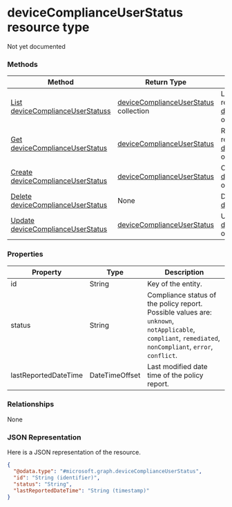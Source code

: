 ﻿# deviceComplianceUserStatus resource type

Not yet documented
### Methods
|Method|Return Type|Description|
|---|---|---|
|[List deviceComplianceUserStatuss](../api/deviceComplianceUserStatus_list.md)|[deviceComplianceUserStatus](../resources/deviceComplianceUserStatus.md) collection|List properties and relationships of the [deviceComplianceUserStatus](../resources/deviceComplianceUserStatus.md) objects.|
|[Get deviceComplianceUserStatus](../api/deviceComplianceUserStatus_get.md)|[deviceComplianceUserStatus](../resources/deviceComplianceUserStatus.md)|Read properties and relationships of the [deviceComplianceUserStatus](../resources/deviceComplianceUserStatus.md) object.|
|[Create deviceComplianceUserStatus](../api/deviceComplianceUserStatus_create.md)|[deviceComplianceUserStatus](../resources/deviceComplianceUserStatus.md)|Create a new [deviceComplianceUserStatus](../resources/deviceComplianceUserStatus.md) object.|
|[Delete deviceComplianceUserStatus](../api/deviceComplianceUserStatus_delete.md)|None|Deletes a [deviceComplianceUserStatus](../resources/deviceComplianceUserStatus.md).|
|[Update deviceComplianceUserStatus](../api/deviceComplianceUserStatus_update.md)|[deviceComplianceUserStatus](../resources/deviceComplianceUserStatus.md)|Update the properties of a [deviceComplianceUserStatus](../resources/deviceComplianceUserStatus.md) object.|

### Properties
|Property|Type|Description|
|---|---|---|
|id|String|Key of the entity.|
|status|String|Compliance status of the policy report. Possible values are: `unknown`, `notApplicable`, `compliant`, `remediated`, `nonCompliant`, `error`, `conflict`.|
|lastReportedDateTime|DateTimeOffset|Last modified date time of the policy report.|

### Relationships
None
### JSON Representation
Here is a JSON representation of the resource.
<!-- {
  "blockType": "resource",
  "keyProperty": "id",
  "@odata.type": "microsoft.graph.deviceComplianceUserStatus"
}
-->
```json
{
  "@odata.type": "#microsoft.graph.deviceComplianceUserStatus",
  "id": "String (identifier)",
  "status": "String",
  "lastReportedDateTime": "String (timestamp)"
}
```


